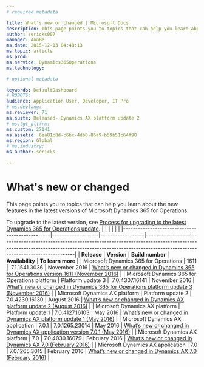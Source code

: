 ```yaml
---
# required metadata

title: What's new or changed | Microsoft Docs
description: This page points you to topics that can help you learn about the new features in the latest versions of Microsoft Dynamics 365 for Operations.
author: sericks007
manager: AnnBe
ms.date: 2015-12-13 04:48:13
ms.topic: article
ms.prod: 
ms.service: Dynamics365Operations
ms.technology: 

# optional metadata

keywords: DefaultDashboard
# ROBOTS: 
audience: Application User, Developer, IT Pro
# ms.devlang: 
ms.reviewer: 71
ms.suite: Released- Dynamics AX platform update 2
# ms.tgt_pltfrm: 
ms.custom: 27141
ms.assetid: 6ea81c8d-c6bc-4db0-86a9-b59b51c64f98
ms.region: Global
# ms.industry: 
ms.author: sericks

---
```


# What's new or changed

This page points you to topics that can help you learn about the new features in the latest versions of Microsoft Dynamics 365 for Operations.

To upgrade to the latest version, see [Process for upgrading to the latest Dynamics 365 for Operations update](https://docs.microsoft.com/en-us/dynamics365/operations/dev-itpro/migration-upgrade/process-for-upgrading-to-the-latest-dynamics-ax-update).
|                                                |                   |                  |                  |                                                                                                                                                                                          |
|------------------------------------------------|-------------------|------------------|------------------|------------------------------------------------------------------------------------------------------------------------------------------------------------------------------------------|
| **Release**                                    | **Version**       | **Build number** | **Availability** | **To learn more**                                                                                                                                                                        |
| Microsoft Dynamics 365 for Operations          | 1611              |  7.1.1541.3036   | November 2016    | [What’s new or changed in Dynamics 365 for Operations version 1611 (November 2016)](https://docs.microsoft.com/en-us/dynamics365/operations/core/organization-administration/whats-new-or-changed-in-dynamics-365-for-operations)            |
| Microsoft Dynamics 365 for Operations platform | Platform update 3 |  7.0.4307.16141  | November 2016    | [What’s new or changed in Dynamics 365 for Operations platform update 3 (November 2016)](https://docs.microsoft.com/en-us/dynamics365/operations/dev-itpro/get-started/whats-new-or-changed-in-dynamics-ax-platform-version-7-3)  |
| Microsoft Dynamics AX platform                 | Platform update 2 | 7.0.4230.16130   | August 2016      | [What’s new or changed in Dynamics AX platform update 2 (August 2016)](https://docs.microsoft.com/en-us/dynamics365/operations/core/organization-administration/whats-new-or-changed-in-dynamics-ax-platform-version-7-2-august-2016)        |
| Microsoft Dynamics AX platform                 | Platform update 1 | 7.0.4127.16103   | May 2016         | [What’s new or changed in Dynamics AX platform update 1 (May 2016)](https://docs.microsoft.com/en-us/dynamics365/operations/core/organization-administration/whats-new-or-changed-in-dynamics-ax-platform-version-7-1-may-2016)              |
| Microsoft Dynamics AX application              | 7.0.1             | 7.0.1265.23014   | May 2016         | [What’s new or changed in Dynamics AX application version 7.0.1 (May 2016)](https://docs.microsoft.com/en-us/dynamics365/operations/core/organization-administration/whats-new-or-changed-in-dynamics-ax-application-version-7-0-1-may-2016) |
| Microsoft Dynamics AX platform                 | 7.0               | 7.0.4030.16079   | February 2016    | [What’s new or changed in Dynamics AX 7.0 (February 2016)](https://docs.microsoft.com/en-us/dynamics365/operations/core/organization-administration/whats-new-or-changed-in-dynamics-ax-7-0-february-2016)                                   |
| Microsoft Dynamics AX application              | 7.0               | 7.0.1265.3015    | February 2016    | [What’s new or changed in Dynamics AX 7.0 (February 2016)](https://docs.microsoft.com/en-us/dynamics365/operations/core/organization-administration/whats-new-or-changed-in-dynamics-ax-7-0-february-2016)                                   |



